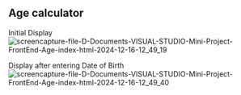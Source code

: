 ## Age calculator 

Initial Display
![screencapture-file-D-Documents-VISUAL-STUDIO-Mini-Project-FrontEnd-Age-index-html-2024-12-16-12_49_19](https://github.com/user-attachments/assets/4e8d4b84-d864-4877-881b-f7b7a2144741)

Display after entering Date of Birth
![screencapture-file-D-Documents-VISUAL-STUDIO-Mini-Project-FrontEnd-Age-index-html-2024-12-16-12_49_40](https://github.com/user-attachments/assets/b5338239-52d1-4b63-b308-3f0669d6cb7e)
